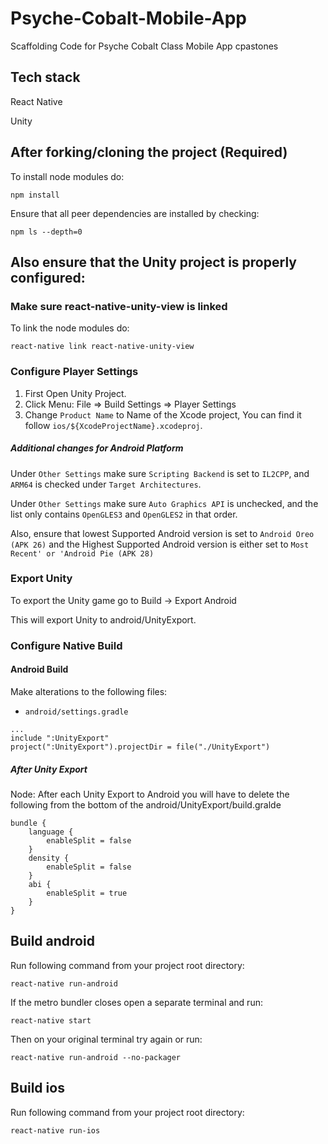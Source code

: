 # Psyche-Cobalt-Mobile-App
Scaffolding Code for Psyche Cobalt Class Mobile App cpastones

## Tech stack
React Native

Unity

## After forking/cloning the project (Required)
To install node modules do:
````
npm install 
````
Ensure that all peer dependencies are installed by checking:
````
npm ls --depth=0
````

## Also ensure that the Unity project is properly configured:

### Make sure react-native-unity-view is linked

To link the node modules do:
````
react-native link react-native-unity-view
````

### Configure Player Settings

1. First Open Unity Project.
2. Click Menu: File => Build Settings => Player Settings
3. Change `Product Name` to Name of the Xcode project, You can find it follow `ios/${XcodeProjectName}.xcodeproj`.

##### Additional changes for Android Platform

Under `Other Settings` make sure `Scripting Backend` is set to `IL2CPP`, and `ARM64` is checked under `Target Architectures`.

Under `Other Settings` make sure `Auto Graphics API` is unchecked, and the list only contains `OpenGLES3` and `OpenGLES2` in that order.

Also, ensure that lowest Supported Android version is set to `Android Oreo (APK 26)` and the Highest Supported Android version is either set to `Most Recent' or 'Android Pie (APK 28)`

### Export Unity

To export the Unity game go to Build -> Export Android

This will export Unity to android/UnityExport.

### Configure Native Build

#### Android Build

Make alterations to the following files:

- `android/settings.gradle`

```
...
include ":UnityExport"
project(":UnityExport").projectDir = file("./UnityExport")
```

##### After Unity Export

Node: After each Unity Export to Android you will have to delete the following from the bottom of the android/UnityExport/build.gralde

    bundle {
        language {
            enableSplit = false
        }
        density {
            enableSplit = false
        }
        abi {
            enableSplit = true
        }
    }

## Build android
Run following command from your project root directory:
````
react-native run-android
````

If the metro bundler closes open a separate terminal and run:
````
react-native start
````
Then on your original terminal try again or run:
````
react-native run-android --no-packager
````


## Build ios
Run following command from your project root directory:
````
react-native run-ios
````

